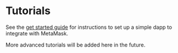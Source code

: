 # Tutorials

See the [get started guide](../get-started/set-up-dev-environment.md) for instructions to set up a
simple dapp to integrate with MetaMask.

More advanced tutorials will be added here in the future.